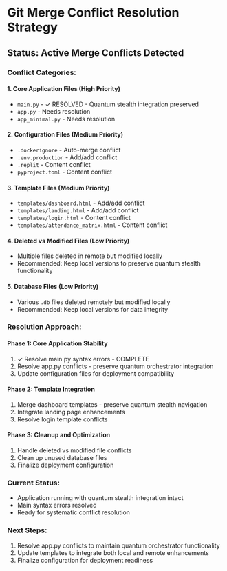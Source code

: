 # Git Merge Conflict Resolution Strategy

## Status: Active Merge Conflicts Detected

### Conflict Categories:

#### 1. Core Application Files (High Priority)
- `main.py` - ✓ RESOLVED - Quantum stealth integration preserved
- `app.py` - Needs resolution
- `app_minimal.py` - Needs resolution

#### 2. Configuration Files (Medium Priority)
- `.dockerignore` - Auto-merge conflict
- `.env.production` - Add/add conflict  
- `.replit` - Content conflict
- `pyproject.toml` - Content conflict

#### 3. Template Files (Medium Priority)
- `templates/dashboard.html` - Add/add conflict
- `templates/landing.html` - Add/add conflict
- `templates/login.html` - Content conflict
- `templates/attendance_matrix.html` - Content conflict

#### 4. Deleted vs Modified Files (Low Priority)
- Multiple files deleted in remote but modified locally
- Recommended: Keep local versions to preserve quantum stealth functionality

#### 5. Database Files (Low Priority)
- Various `.db` files deleted remotely but modified locally
- Recommended: Keep local versions for data integrity

### Resolution Approach:

#### Phase 1: Core Application Stability
1. ✓ Resolve main.py syntax errors - COMPLETE
2. Resolve app.py conflicts - preserve quantum orchestrator integration
3. Update configuration files for deployment compatibility

#### Phase 2: Template Integration
1. Merge dashboard templates - preserve quantum stealth navigation
2. Integrate landing page enhancements
3. Resolve login template conflicts

#### Phase 3: Cleanup and Optimization
1. Handle deleted vs modified file conflicts
2. Clean up unused database files
3. Finalize deployment configuration

### Current Status:
- Application running with quantum stealth integration intact
- Main syntax errors resolved
- Ready for systematic conflict resolution

### Next Steps:
1. Resolve app.py conflicts to maintain quantum orchestrator functionality
2. Update templates to integrate both local and remote enhancements
3. Finalize configuration for deployment readiness